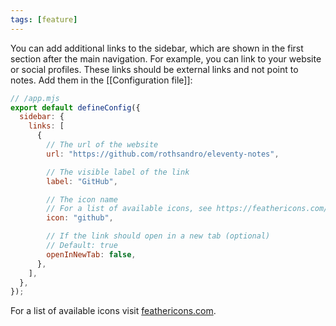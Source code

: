 ```yaml
---
tags: [feature]
---
```


You can add additional links to the sidebar, which are shown in the first section after the main navigation. For example, you can link to your website or social profiles. These links should be external links and not point to notes. Add them in the [[Configuration file]]:

```js
// /app.mjs
export default defineConfig({
  sidebar: {
    links: [
      {
        // The url of the website
        url: "https://github.com/rothsandro/eleventy-notes",

        // The visible label of the link
        label: "GitHub",

        // The icon name
        // For a list of available icons, see https://feathericons.com/
        icon: "github",

        // If the link should open in a new tab (optional)
        // Default: true
        openInNewTab: false,
      },
    ],
  },
});
```

For a list of available icons visit [feathericons.com](https://feathericons.com/).
